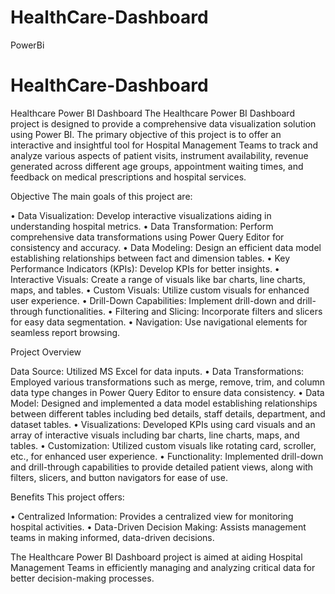 # HealthCare-Dashboard
PowerBi

# HealthCare-Dashboard

Healthcare Power BI Dashboard
The Healthcare Power BI Dashboard project is designed to provide a comprehensive data visualization solution using Power BI. The primary objective of this project is to offer an interactive and insightful tool for Hospital Management Teams to track and analyze various aspects of patient visits, instrument availability, revenue generated across different age groups, appointment waiting times, and feedback on medical prescriptions and hospital services.

Objective
The main goals of this project are:

•	Data Visualization: Develop interactive visualizations aiding in understanding hospital metrics.
•	Data Transformation: Perform comprehensive data transformations using Power Query Editor for consistency and accuracy.
•	Data Modeling: Design an efficient data model establishing relationships between fact and dimension tables.
•	Key Performance Indicators (KPIs): Develop KPIs for better insights.
•	Interactive Visuals: Create a range of visuals like bar charts, line charts, maps, and tables.
•	Custom Visuals: Utilize custom visuals for enhanced user experience.
•	Drill-Down Capabilities: Implement drill-down and drill-through functionalities.
•	Filtering and Slicing: Incorporate filters and slicers for easy data segmentation.
•	Navigation: Use navigational elements for seamless report browsing.

Project Overview

Data Source: Utilized MS Excel for data inputs.
•	Data Transformations: Employed various transformations such as merge, remove, trim, and column data type changes in Power Query Editor to ensure data consistency.
•	Data Model: Designed and implemented a data model establishing relationships between different tables including bed details, staff details, department, and dataset tables.
•	Visualizations: Developed KPIs using card visuals and an array of interactive visuals including bar charts, line charts, maps, and tables.
•	Customization: Utilized custom visuals like rotating card, scroller, etc., for enhanced user experience.
•	Functionality: Implemented drill-down and drill-through capabilities to provide detailed patient views, along with filters, slicers, and button navigators for ease of use.


Benefits
This project offers:

•	Centralized Information: Provides a centralized view for monitoring hospital activities.
•	Data-Driven Decision Making: Assists management teams in making informed, data-driven decisions.

The Healthcare Power BI Dashboard project is aimed at aiding Hospital Management Teams in efficiently managing and analyzing critical data for better decision-making processes.




